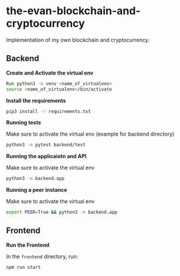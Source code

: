 # the-evan-blockchain-and-cryptocurrency

Implementation of my own blockchain and cryptocurrency.

## Backend

**Create and Activate the virtual env**

```bash
Run python3 -m venv <name_of_virtualenv>
source <name_of_virtualenv>/bin/activate
```

**Install the requirements**

```bash
pip3 install -r requirements.txt
```

**Running tests**

Make sure to activate the virtual env
(example for backend directory)

```bash
python3 -m pytest backend/test
```

**Running the applicaiotn and API**

Make sure to activate the virtual env

```bash
python3 -m backend.app
```

**Running a peer instance**

Make sure to activate the virtual env

```bash
export PEER=True && python3 -m backend.app
```

## Frontend

**Run the Frontend**

In the `frontend` directory, run:

```bash
npm run start
```
